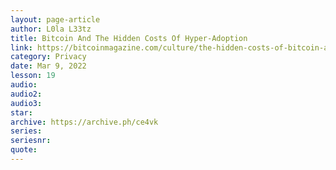 ```yaml
---
layout: page-article
author: L0la L33tz
title: Bitcoin And The Hidden Costs Of Hyper-Adoption
link: https://bitcoinmagazine.com/culture/the-hidden-costs-of-bitcoin-adoption
category: Privacy
date: Mar 9, 2022
lesson: 19
audio: 
audio2: 
audio3: 
star: 
archive: https://archive.ph/ce4vk
series: 
seriesnr: 
quote: 
---
```

